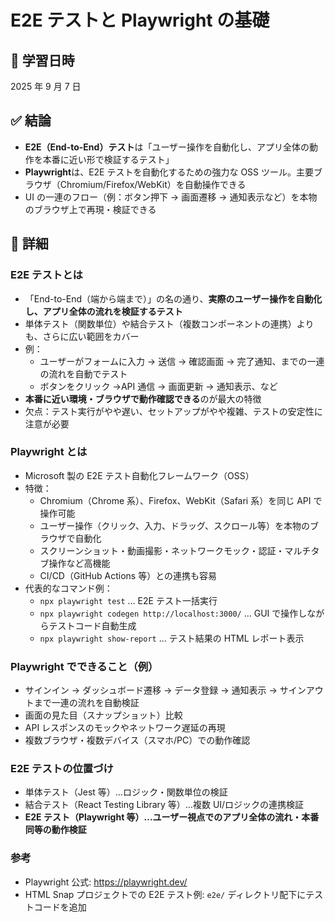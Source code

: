 # E2E テストと Playwright の基礎

## 📅 学習日時

2025 年 9 月 7 日

## ✅ 結論

- **E2E（End-to-End）テスト**は「ユーザー操作を自動化し、アプリ全体の動作を本番に近い形で検証するテスト」
- **Playwright**は、E2E テストを自動化するための強力な OSS ツール。主要ブラウザ（Chromium/Firefox/WebKit）を自動操作できる
- UI の一連のフロー（例：ボタン押下 → 画面遷移 → 通知表示など）を本物のブラウザ上で再現・検証できる

## 🧠 詳細

### E2E テストとは

- 「End-to-End（端から端まで）」の名の通り、**実際のユーザー操作を自動化し、アプリ全体の流れを検証するテスト**
- 単体テスト（関数単位）や結合テスト（複数コンポーネントの連携）よりも、さらに広い範囲をカバー
- 例：
  - ユーザーがフォームに入力 → 送信 → 確認画面 → 完了通知、までの一連の流れを自動でテスト
  - ボタンをクリック →API 通信 → 画面更新 → 通知表示、など
- **本番に近い環境・ブラウザで動作確認できる**のが最大の特徴
- 欠点：テスト実行がやや遅い、セットアップがやや複雑、テストの安定性に注意が必要

### Playwright とは

- Microsoft 製の E2E テスト自動化フレームワーク（OSS）
- 特徴：
  - Chromium（Chrome 系）、Firefox、WebKit（Safari 系）を同じ API で操作可能
  - ユーザー操作（クリック、入力、ドラッグ、スクロール等）を本物のブラウザで自動化
  - スクリーンショット・動画撮影・ネットワークモック・認証・マルチタブ操作など高機能
  - CI/CD（GitHub Actions 等）との連携も容易
- 代表的なコマンド例：
  - `npx playwright test` … E2E テスト一括実行
  - `npx playwright codegen http://localhost:3000/` … GUI で操作しながらテストコード自動生成
  - `npx playwright show-report` … テスト結果の HTML レポート表示

### Playwright でできること（例）

- サインイン → ダッシュボード遷移 → データ登録 → 通知表示 → サインアウトまで一連の流れを自動検証
- 画面の見た目（スナップショット）比較
- API レスポンスのモックやネットワーク遅延の再現
- 複数ブラウザ・複数デバイス（スマホ/PC）での動作確認

### E2E テストの位置づけ

- 単体テスト（Jest 等）…ロジック・関数単位の検証
- 結合テスト（React Testing Library 等）…複数 UI/ロジックの連携検証
- **E2E テスト（Playwright 等）…ユーザー視点でのアプリ全体の流れ・本番同等の動作検証**

### 参考

- Playwright 公式: https://playwright.dev/
- HTML Snap プロジェクトでの E2E テスト例: `e2e/` ディレクトリ配下にテストコードを追加
